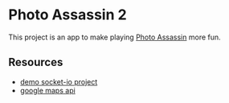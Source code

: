 # Photo Assassin 2

This project is an app to make playing [Photo Assassin](https://github.com/Rthe1st/photo_assassin) more fun.

## Resources

* [demo socket-io project](https://github.com/socketio/chat-example)
* [google maps api](https://developers.google.com/maps/documentation/javascript/examples/polyline-simple)
